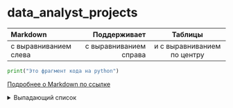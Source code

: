 # data_analyst_projects
| Markdown              | Поддерживает           | Таблицы                     |
| :-------------------- | ---------------------: |:---------------------------:|
| с выравниванием слева | с выравниванием справа | и с выравниванием по центру |
```python
print("Это фрагмент кода на python")
```
[Подробнее о Markdown по ссылке](https://daringfireball.net/projects/markdown/)

<details><summary>Выпадающий список</summary>

   1. First item must be preceeded with an empty line.
   1. Markdown renders **perfectly**.
   1. Extra item.

</details>
